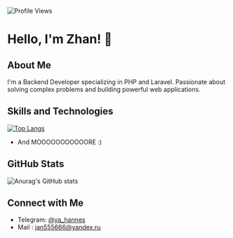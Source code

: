 ![Profile Views](https://komarev.com/ghpvc/?username=yahannes&color=blue)
# Hello, I'm Zhan! 👋

## About Me
I'm a Backend Developer specializing in PHP and Laravel. Passionate about solving complex problems and building powerful web applications.

## Skills and Technologies
[![Top Langs](https://github-readme-stats.vercel.app/api/top-langs/?username=yahannes&langs_count=8)](https://github.com/yahannes/github-readme-stats)
- And MOOOOOOOOOOORE :)

## GitHub Stats
![Anurag's GitHub stats](https://github-readme-stats.vercel.app/api?username=yahannes&show_icons=true&theme=bg_color=1a1a1a,0000f5)

## Connect with Me
- Telegram: [@ya_hannes](https://t.me/ya_hannes)
- Mail : [jan555666@yandex.ru](jan555666@yandex.ru)
